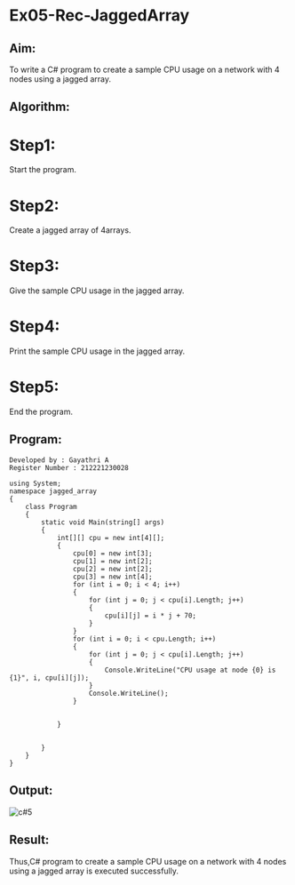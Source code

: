 # Ex05-Rec-JaggedArray
## Aim:
To write a C# program to create a sample CPU usage on a network with 4 nodes using a jagged array.
## Algorithm:

# Step1:
Start the program.

# Step2:
Create a jagged array of 4arrays.

# Step3:
Give the sample CPU usage in the jagged array.

# Step4:
Print the sample CPU usage in the jagged array.

# Step5:
End the program.


## Program:
```
Developed by : Gayathri A
Register Number : 212221230028
```
```
using System;
namespace jagged_array
{
    class Program
    {
        static void Main(string[] args)
        {
            int[][] cpu = new int[4][];
            {
                cpu[0] = new int[3];
                cpu[1] = new int[2];
                cpu[2] = new int[2];
                cpu[3] = new int[4];
                for (int i = 0; i < 4; i++)
                {
                    for (int j = 0; j < cpu[i].Length; j++)
                    {
                        cpu[i][j] = i * j + 70;
                    }
                }
                for (int i = 0; i < cpu.Length; i++)
                {
                    for (int j = 0; j < cpu[i].Length; j++)
                    {
                        Console.WriteLine("CPU usage at node {0} is {1}", i, cpu[i][j]);
                    }
                    Console.WriteLine();
                }


            }


        }
    }
}
```

## Output:

![c#5](https://github.com/Gayathriraj18/Ex05-Rec-JaggedArray/assets/94154854/a6964354-9d8a-4796-8ea2-8f7da36117b0)


## Result:

Thus,C# program to create a sample CPU usage on a network with 4 nodes using a jagged array is executed successfully.
